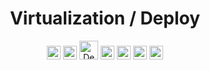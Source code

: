 <div align="center">

# Virtualization / Deploy

<a href="https://www.docker.com"><img src="https://img.shields.io/badge/docker-%230db7ed.svg?logo=docker&logoColor=white" height="22" alt="Docker"/></a>
<a href="https://learn.microsoft.com/pt-br/windows-server/virtualization/hyper-v/hyper-v-technology-overview"><img src="https://img.shields.io/badge/HyperV-0078D6?logo=windows&logoColor=white" height="22" alt="Hyper-V"/></a>
<a href="https://vercel.com/new/clone?repository-url=https%3A%2F%2Fgithub.com%2Fvercel%2Fnext.js%2Ftree%2Fcanary%2Fexamples%2Fhello-world&env=NEXT_PUBLIC_RATE_LIMIT_REQUESTS,NEXT_PUBLIC_RATE_LIMIT_INTERVAL,NEXT_PUBLIC_RATE_LIMIT_USERS"><img src="https://vercel.com/button" height="30" alt="Deploy with Vercel"/></a>
<a href="https://main--6621609505a9e64e34183ee5.chromatic.com"><img src="https://img.shields.io/badge/Storybook on Chromatic-%23323330.svg?logo=chromatic" height="22" alt="SB-on-Chromatic"/></a>
<a href="https://www.heroku.com"><img src="https://img.shields.io/badge/Heroku-%23430098.svg?logo=heroku&logoColor=white" height="22" alt="Heroku"/></a>
<a href="https://www.netlify.com"><img src="https://img.shields.io/badge/Netlify-%23000000.svg?logo=netlify&logoColor=#00C7B7" height="22" alt="Netlify"/></a>
<a href="https://vercel.com"><img src="https://img.shields.io/badge/vercel-%23000000.svg?logo=vercel&logoColor=white" height="22" alt="Vercel"/></a>

</div>
